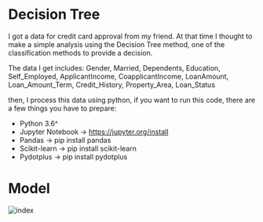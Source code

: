 # Decision Tree

I got a data for credit card approval from my friend. At that time I thought to make a simple analysis using the Decision Tree method, one of the classification methods to provide a decision.

The data I get includes:
Gender, Married, Dependents, Education, Self_Employed, ApplicantIncome, CoapplicantIncome, LoanAmount, Loan_Amount_Term, Credit_History, Property_Area, Loan_Status

then, I process this data using python, if you want to run this code, there are a few things you have to prepare:

* Python 3.6^
* Jupyter Notebook -> https://jupyter.org/install
* Pandas -> pip install pandas
* Scikit-learn -> pip install scikit-learn
* Pydotplus -> pip install pydotplus

# Model
![index](https://user-images.githubusercontent.com/55729354/134761821-f016dc08-013e-461a-91d8-5eeac458af3f.png)
